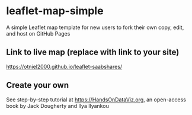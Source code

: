 # leaflet-map-simple
A simple Leaflet map template for new users to fork their own copy, edit, and host on GitHub Pages

## Link to live map (replace with link to your site)
https://otniel2000.github.io/leaflet-saabshares/

## Create your own
See step-by-step tutorial at https://HandsOnDataViz.org, an open-access book by Jack Dougherty and Ilya Ilyankou
